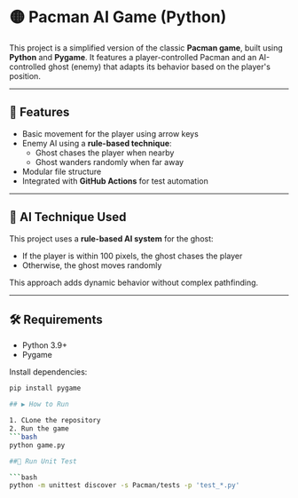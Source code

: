 # 🟡 Pacman AI Game (Python)

This project is a simplified version of the classic **Pacman game**, built using **Python** and **Pygame**. It features a player-controlled Pacman and an AI-controlled ghost (enemy) that adapts its behavior based on the player's position.

---

## 🚀 Features

- Basic movement for the player using arrow keys
- Enemy AI using a **rule-based technique**:
  - Ghost chases the player when nearby
  - Ghost wanders randomly when far away
- Modular file structure
- Integrated with **GitHub Actions** for test automation

---



## 🧠 AI Technique Used

This project uses a **rule-based AI system** for the ghost:
- If the player is within 100 pixels, the ghost chases the player
- Otherwise, the ghost moves randomly

This approach adds dynamic behavior without complex pathfinding.

---

## 🛠️ Requirements

- Python 3.9+
- Pygame

Install dependencies:

```bash
pip install pygame

## ▶️ How to Run

1. CLone the repository
2. Run the game
```bash
python game.py

##🔬 Run Unit Test

```bash
python -m unittest discover -s Pacman/tests -p 'test_*.py'
